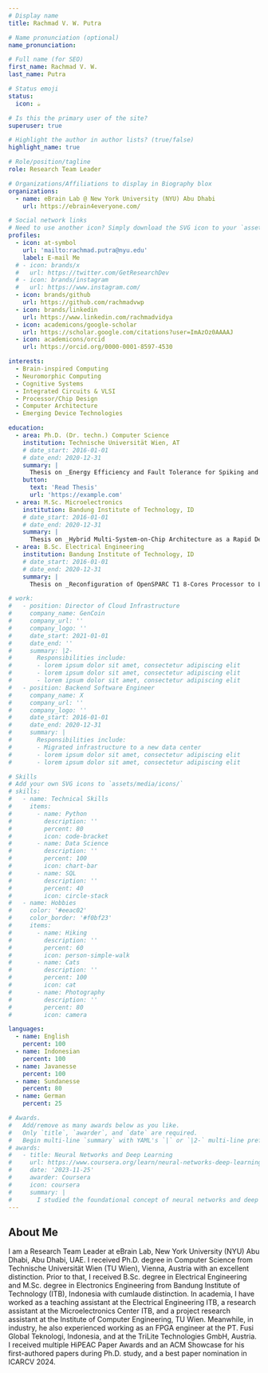 ```yaml
---
# Display name
title: Rachmad V. W. Putra

# Name pronunciation (optional)
name_pronunciation: 

# Full name (for SEO)
first_name: Rachmad V. W. 
last_name: Putra

# Status emoji
status:
  icon: ☕️

# Is this the primary user of the site?
superuser: true

# Highlight the author in author lists? (true/false)
highlight_name: true

# Role/position/tagline
role: Research Team Leader

# Organizations/Affiliations to display in Biography blox
organizations:
  - name: eBrain Lab @ New York University (NYU) Abu Dhabi
    url: https://ebrain4everyone.com/

# Social network links
# Need to use another icon? Simply download the SVG icon to your `assets/media/icons/` folder.
profiles:
  - icon: at-symbol
    url: 'mailto:rachmad.putra@nyu.edu'
    label: E-mail Me
  # - icon: brands/x
  #   url: https://twitter.com/GetResearchDev
  # - icon: brands/instagram
  #   url: https://www.instagram.com/
  - icon: brands/github
    url: https://github.com/rachmadvwp
  - icon: brands/linkedin
    url: https://www.linkedin.com/rachmadvidya
  - icon: academicons/google-scholar
    url: https://scholar.google.com/citations?user=ImAzOz0AAAAJ
  - icon: academicons/orcid
    url: https://orcid.org/0000-0001-8597-4530

interests:
  - Brain-inspired Computing 
  - Neuromorphic Computing 
  - Cognitive Systems
  - Integrated Circuits & VLSI
  - Processor/Chip Design
  - Computer Architecture
  - Emerging Device Technologies

education:
  - area: Ph.D. (Dr. techn.) Computer Science
    institution: Technische Universität Wien, AT
    # date_start: 2016-01-01
    # date_end: 2020-12-31
    summary: |
      Thesis on _Energy Efficiency and Fault Tolerance for Spiking and Deep Neural Networks_. Supervised by [Prof. Muhammad Shafique](https://ebrain4everyone.com/). 
    button:
      text: 'Read Thesis'
      url: 'https://example.com'
  - area: M.Sc. Microelectronics
    institution: Bandung Institute of Technology, ID
    # date_start: 2016-01-01
    # date_end: 2020-12-31
    summary: |
      Thesis on _Hybrid Multi-System-on-Chip Architecture as a Rapid Development Approach for a High-Flexibility System_. Supervised by [Prof. Trio Adiono]. 
  - area: B.Sc. Electrical Engineering
    institution: Bandung Institute of Technology, ID
    # date_start: 2016-01-01
    # date_end: 2020-12-31
    summary: |
      Thesis on _Reconfiguration of OpenSPARC T1 8-Cores Processor to Low-Cost Single-Core Processor_. Supervised by [Prof. Trio Adiono]. 

# work:
#   - position: Director of Cloud Infrastructure
#     company_name: GenCoin
#     company_url: ''
#     company_logo: ''
#     date_start: 2021-01-01
#     date_end: ''
#     summary: |2-
#       Responsibilities include:
#       - lorem ipsum dolor sit amet, consectetur adipiscing elit
#       - lorem ipsum dolor sit amet, consectetur adipiscing elit
#       - lorem ipsum dolor sit amet, consectetur adipiscing elit
#   - position: Backend Software Engineer
#     company_name: X
#     company_url: ''
#     company_logo: ''
#     date_start: 2016-01-01
#     date_end: 2020-12-31
#     summary: |
#       Responsibilities include:
#       - Migrated infrastructure to a new data center
#       - lorem ipsum dolor sit amet, consectetur adipiscing elit
#       - lorem ipsum dolor sit amet, consectetur adipiscing elit

# Skills
# Add your own SVG icons to `assets/media/icons/`
# skills:
#   - name: Technical Skills
#     items:
#       - name: Python
#         description: ''
#         percent: 80
#         icon: code-bracket
#       - name: Data Science
#         description: ''
#         percent: 100
#         icon: chart-bar
#       - name: SQL
#         description: ''
#         percent: 40
#         icon: circle-stack
#   - name: Hobbies
#     color: '#eeac02'
#     color_border: '#f0bf23'
#     items:
#       - name: Hiking
#         description: ''
#         percent: 60
#         icon: person-simple-walk
#       - name: Cats
#         description: ''
#         percent: 100
#         icon: cat
#       - name: Photography
#         description: ''
#         percent: 80
#         icon: camera

languages:
  - name: English
    percent: 100
  - name: Indonesian
    percent: 100
  - name: Javanesse
    percent: 100
  - name: Sundanesse
    percent: 80
  - name: German
    percent: 25

# Awards.
#   Add/remove as many awards below as you like.
#   Only `title`, `awarder`, and `date` are required.
#   Begin multi-line `summary` with YAML's `|` or `|2-` multi-line prefix and indent 2 spaces below.
# awards:
#   - title: Neural Networks and Deep Learning
#     url: https://www.coursera.org/learn/neural-networks-deep-learning
#     date: '2023-11-25'
#     awarder: Coursera
#     icon: coursera
#     summary: |
#       I studied the foundational concept of neural networks and deep learning. By the end, I was familiar with the significant technological trends driving the rise of deep learning; build, train, and apply fully connected deep neural networks; implement efficient (vectorized) neural networks; identify key parameters in a neural network’s architecture; and apply deep learning to your own applications.
---
```


## About Me

I am a Research Team Leader at eBrain Lab, New York University (NYU) Abu Dhabi, Abu Dhabi, UAE. 
I received Ph.D. degree in Computer Science from Technische Universität Wien (TU Wien), Vienna, Austria with an excellent distinction. Prior to that, I received B.Sc. degree in Electrical Engineering and M.Sc. degree in Electronics Engineering from Bandung Institute of Technology (ITB), Indonesia with cumlaude distinction. In academia, I have worked as a teaching assistant at the Electrical Engineering ITB, a research assistant at the Microelectronics Center ITB, and a project research assistant at the Institute of Computer Engineering, TU Wien. Meanwhile, in industry, he also experienced working as an FPGA engineer at the PT. Fusi Global Teknologi, Indonesia, and at the TriLite Technologies GmbH, Austria. I received multiple HiPEAC Paper Awards and an ACM Showcase for his first-authored papers during Ph.D. study, and a best paper nomination in ICARCV 2024. 

